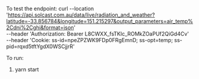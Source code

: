 To test the endpoint:
curl --location 'https://api.solcast.com.au/data/live/radiation_and_weather?latitude=-33.856784&longitude=151.215297&output_parameters=air_temp%2Cdni%2Cghi&format=json' \
--header 'Authorization: Bearer L8CWXX_fsTKlc_ROMkZOaPUf2QiGd4Cv' \
--header 'Cookie: ss-id=npeZPZWK9FDp0FRgEmnD; ss-opt=temp; ss-pid=rqxd5tftYgdX0WSCjjrR'

To run:
1. yarn start